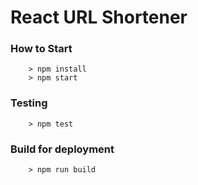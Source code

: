 # React URL Shortener

### How to Start ###

```
	> npm install
	> npm start
```

### Testing ###

```
	> npm test
```

### Build for deployment ###

```
	> npm run build
```
